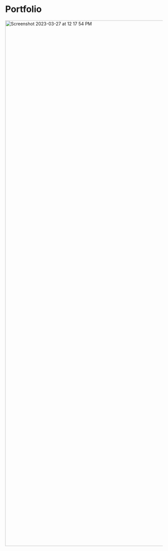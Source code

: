# Portfolio


<img width="1679" alt="Screenshot 2023-03-27 at 12 17 54 PM" src="https://user-images.githubusercontent.com/125736610/228001851-7bb5badb-ba81-4f85-9411-199b39d7e328.png">
